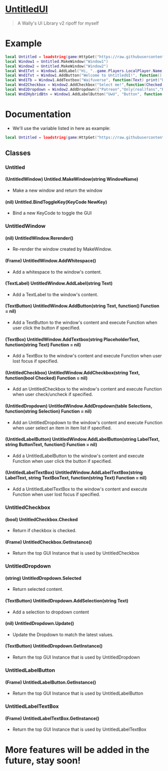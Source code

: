 # [UntitledUI](https://raw.githubusercontent.com/teppyboy/RbxScripts/master/Misc/UntitledUI/Library.lua)
> A Wally's UI Library v2 ripoff for myself
# Example
```lua
local Untitled = loadstring(game:HttpGet("https://raw.githubusercontent.com/teppyboy/RbxScripts/master/Misc/UntitledUI/Library.lua"))()
local Window1 = Untitled.MakeWindow("Window1")
local Window2 = Untitled.MakeWindow("Window2")
local Wnd1Txt = Window1.AddLabel("Hi, "..game.Players.LocalPlayer.Name)
local Wnd1Txt = Window1.AddButton("Welcome to UntitledUI!", function() print("Wow you actually clicked this") end)
local Wnd1Tb = Window1.AddTextbox("Waifuverse", function(Text) print("UwU: "..Text) end)
local Wnd2Checkbox = Window2.AddCheckbox("Select me!",function(Checked) print("Selected: "..tostring(Checked)) end)
local Wnd2Dropdown = Window2.AddDropdown({"Patreon","Only(real)fans","Rubberroad","Pixiv #1", "Trash Pinterest"},function(Selected) print("Selected Value: "..Selected) end)
local Wnd2HybridBtn = Window1.AddLabelButton("UwU", "Button", function() print("WuW") end)
```
# Documentation
+ We'll use the variable listed in here as example:
```lua
local Untitled = loadstring(game:HttpGet("https://raw.githubusercontent.com/teppyboy/RbxScripts/master/Misc/UntitledUI/Library.lua"))()
```
## Classes
### Untitled
#### (UntitledWindow) Untitled.MakeWindow(string WindowName)
+ Make a new window and return the window
#### (nil) Untitled.BindToggleKey(KeyCode NewKey)
+ Bind a new KeyCode to toggle the GUI
### UntitledWindow
#### (nil) UntitledWindow.Rerender()
+ Re-render the window created by MakeWindow.
#### (Frame) UntitledWindow.AddWhitespace()
+ Add a whitespace to the window's content.
#### (TextLabel) UntitledWindow.AddLabel(string Text)
+ Add a TextLabel to the window's content.
#### (TextButton) UntitledWindow.AddButton(string Text, function() Function = nil)
+ Add a TextButton to the window's content and execute Function when user click the button if specified.
#### (TextBox) UntitledWindow.AddTextbox(string PlaceholderText, function(string Text) Function = nil)
+ Add a TextBox to the window's content and execute Function when user lost focus if specified.
#### (UntitledCheckbox) UntitledWindow.AddCheckbox(string Text, function(bool Checked) Function = nil)
+ Add an UntitledCheckbox to the window's content and execute Function when user check/uncheck if specified.
#### (UntitledDropdown) UntitledWindow.AddDropdown(table Selections, function(string Selection) Function = nil)
+ Add an UntitledDropdown to the window's content and execute Function when user select an item in item list if specified.
#### (UntitledLabelButton) UntitledWindow.AddLabelButton(string LabelText, string ButtonText, function() Function = nil)
+ Add a UntitledLabelButton to the window's content and execute Function when user click the button if specified.
#### (UntitledLabelTextBox) UntitledWindow.AddLabelTextBox(string LabelText, string TextBoxText, function(string Text) Function = nil)
+ Add a UntitledLabelTextBox to the window's content and execute Function when user lost focus if specified.

### UntitledCheckbox
#### (bool) UntitledCheckbox.Checked
+ Return if checkbox is checked.
#### (Frame) UntitledCheckbox.GetInstance()
+ Return the top GUI Instance that is used by UntitledCheckbox

### UntitledDropdown
#### (string) UntitledDropdown.Selected
+ Return selected content.
#### (TextButton) UntitledDropdown.AddSelection(string Text)
+ Add a selection to dropdown content
#### (nil) UntitledDropdown.Update()
+ Update the Dropdown to match the latest values.
#### (TextButton) UntitledDropdown.GetInstance()
+ Return the top GUI Instance that is used by UntitledDropdown

### UntitledLabelButton
#### (Frame) UntitledLabelButton.GetInstance()
+ Return the top GUI Instance that is used by UntitledLabelButton

### UntitledLabelTextBox
#### (Frame) UntitledLabelTextBox.GetInstance()
+ Return the top GUI Instance that is used by UntitledLabelTextBox

# More features will be added in the future, stay soon!
